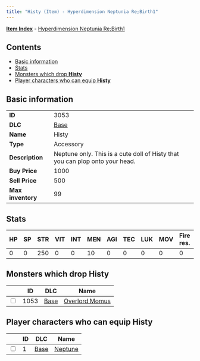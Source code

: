 ```yaml
---
title: "Histy (Item) - Hyperdimension Neptunia Re;Birth1"
---
```


[**Item Index**](/neptunia/rb1/item/index.html) - [Hyperdimension Neptunia Re;Birth1](/neptunia/rb1)

## Contents

- [Basic information](#basic-information)
- [Stats](#stats)
- [Monsters which drop **Histy**](#monsters-which-drop-histy)
- [Player characters who can equip **Histy**](#player-characters-who-can-equip-histy)

## Basic information

|   |   |
| -- | -- |
| **ID** | 3053 |
| **DLC** | [Base](/neptunia/rb1/dlc/1-base.html) |
| **Name** | Histy |
| **Type** | Accessory |
| **Description** | Neptune only. This is a cute doll of Histy that you can plop onto your head. |
| **Buy Price** | 1000 |
| **Sell Price** | 500 |
| **Max inventory** | 99 |


## Stats

| HP | SP | STR | VIT | INT | MEN | AGI | TEC | LUK | MOV | Fire res. | Ice res. | Wind res. | Lightning res. |
| -- | -- | --- | --- | --- | --- | --- | --- | --- | --- | --------- | -------- | --------- | -------------- |
| 0 | 0 | 250 | 0 | 0 | 10 | 0 | 0 | 0 | 0 | 0 | 0 | 0 | 0 |


## Monsters which drop **Histy**

|    | ID | DLC | Name |
| -- | -- | --- | ---- |
| <input type="checkbox" id="rb1-monster-1-1053" class="trackbox" /> | 1053 | [Base](/neptunia/rb1/dlc/1-base.html) | [Overlord Momus](/neptunia/rb1/monster/1-1053-overlord-momus.html) |


## Player characters who can equip **Histy**

|    | ID | DLC | Name |
| -- | -- | --- | ---- |
| <input type="checkbox" id="rb1-player-1-1" class="trackbox" /> | 1 | [Base](/neptunia/rb1/dlc/1-base.html) | [Neptune](/neptunia/rb1/player/1-1-neptune.html) |
